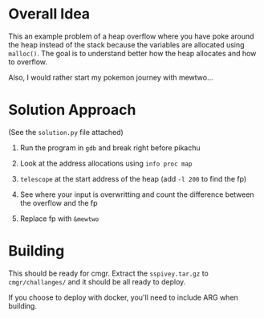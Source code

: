 # Overall Idea
This an example problem of a heap overflow where you have poke around the heap
instead of the stack because the variables are allocated using `malloc()`.
The goal is to understand better how the heap allocates and how to overflow. 

Also, I would rather start my pokemon journey with mewtwo...

# Solution Approach

(See the `solution.py` file attached)

1. Run the program in `gdb` and break right before pikachu

2. Look at the address allocations using `info proc map`

3. `telescope` at the start address of the heap 
(add `-l 200` to find the fp)

4. See where your input is overwritting and count the difference between 
the overflow and the fp

5. Replace fp with `&mewtwo`

# Building

This should be ready for cmgr. Extract the `sspivey.tar.gz` to `cmgr/challanges/`
and it should be all ready to deploy.

If you choose to deploy with docker, you'll need to include ARG when building.